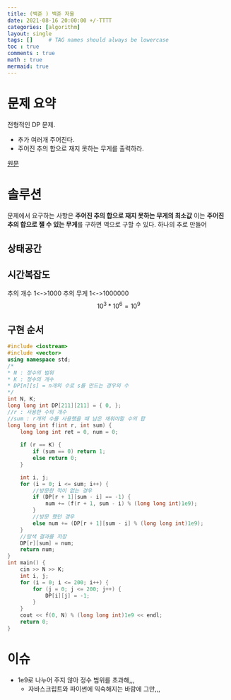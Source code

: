 ```yaml
---
title: (백준 ) 백준 저울
date: 2021-08-16 20:00:00 +/-TTTT
categories: [algorithm]
layout: single
tags: []     # TAG names should always be lowercase
toc : true
comments : true
math : true
mermaid: true
---
```


# 문제 요약
전형적인 DP 문제.
- 추가 여러개 주어진다.
- 주어진 추의 합으로 재지 못하는 무게를 출력하라.


[원문](https://www.acmicpc.net/problem/2437)

# 솔루션
문제에서 요구하는 사항은 **주어진 추의 합으로 재지 못하는 무게의 최소값**
이는 **주어진 추의 합으로 잴 수 있는 무게**를 구하면 역으로 구할 수 있다.
하나의 추로 만들어

## 상태공간


## 시간복잡도
추의 개수 1<->1000
추의 무게 1<->1000000
$$ 10^{3} * 10^{6} = 10^9$$



## 구현 순서


```c++
#include <iostream>
#include <vector>
using namespace std;
/*
* N : 정수의 범위
* K : 정수의 개수
* DP[n][s] = n개의 수로 s를 만드는 경우의 수
*/
int N, K;
long long int DP[211][211] = { 0, };
//r : 사용한 수의 개수
//sum : r개의 수를 사용했을 때 남은 채워야할 수의 합
long long int f(int r, int sum) {
	long long int ret = 0, num = 0;
	
	if (r == K) {
		if (sum == 0) return 1;
		else return 0;
	}

	int i, j;
	for (i = 0; i <= sum; i++) {
		//방문한 적이 없는 경우
		if (DP[r + 1][sum - i] == -1) {
			num += (f(r + 1, sum - i) % (long long int)1e9);
		}
		//방문 했던 경우
		else num += (DP[r + 1][sum - i] % (long long int)1e9);
	}
	//탐색 결과를 저장
	DP[r][sum] = num;
	return num;
}
int main() {
	cin >> N >> K;
	int i, j;
	for (i = 0; i <= 200; i++) {
		for (j = 0; j <= 200; j++) {
			DP[i][j] = -1;
		}
	}
	cout << f(0, N) % (long long int)1e9 << endl;
	return 0;
}
```



# 이슈 

- 1e9로 나누어 주지 않아 정수 범위를 초과해,,,
  - 자바스크립트와 파이썬에 익숙해지는 바람에 그만,,,